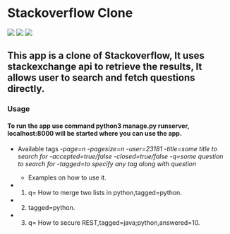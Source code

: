 # Stackoverflow Clone
<img src="https://img.shields.io/badge/Maintained-Yes-green"> <img src="https://img.shields.io/github/issues/garchaaman19/Stack_overflow_app"> <img src="https://img.shields.io/badge/Technology-Django-brightgreen">

## This app is a clone of Stackoverflow, It uses stackexchange api to retrieve the results, It allows user to search and fetch questions directly.

### Usage
#### To run the app use command python3 manage.py runserver, localhost:8000 will be started where you can use the app.

- Available tags 
  -*page=n*
  -*pagesize=n*
  -*user=23181*
  -*title=some title to search for*
  -*accepted=true/false*
  -*closed=true/false*
  -*q=some question to search for*
  -*tagged=to specify any tag along with question*
  
  - Examples on how to use it.
- 1. q= How to merge two lists in python,tagged=python.
- 2. tagged=python.
- 3. q= How to secure REST,tagged=java;python,answered=10.


